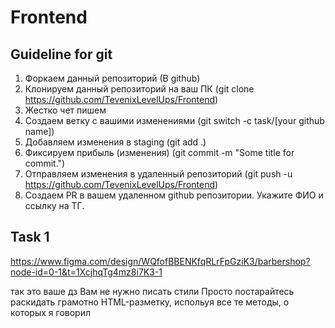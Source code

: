 # Frontend

## Guideline for git

1. Форкаем данный репозиторий (В github)
2. Клонируем данный репозиторий на ваш ПК (git clone https://github.com/TevenixLevelUps/Frontend)
3. Жестко чет пишем
4. Создаем ветку с вашими изменениями (git switch -c task/[your github name])
5. Добавляем изменения в staging (git add .)
6. Фиксируем прибыль (изменения) (git commit -m "Some title for commit.")
7. Отправляем изменения в удаленный репозиторий (git push -u https://github.com/TevenixLevelUps/Frontend)
8. Создаем PR в вашем удаленном github репозитории. Укажите ФИО и ссылку на ТГ.


## Task 1
https://www.figma.com/design/WQfofBBENKfqRLrFpGziK3/barbershop?node-id=0-1&t=1XcjhqTg4mz8i7K3-1

так это ваше дз
Вам не нужно писать стили
Просто постарайтесь раскидать грамотно HTML-разметку, испольуя все те методы, о которых я говорил
